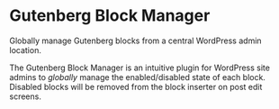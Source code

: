 # Gutenberg Block Manager
Globally manage Gutenberg blocks from a central WordPress admin location.

The Gutenberg Block Manager is an intuitive plugin for WordPress site admins to *globally* manage the enabled/disabled state of each block. Disabled blocks will be removed from the block inserter on post edit screens.
